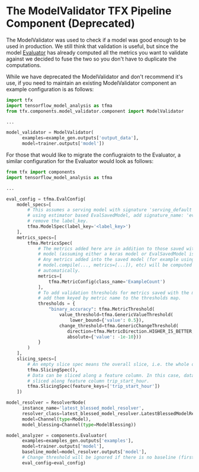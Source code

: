 # The ModelValidator TFX Pipeline Component (Deprecated)

The ModelValidator was used to check if a model was good enough to be used in
production. We still think that validation is useful, but since the model
[Evaluator](evaluator.md) has already computed all the metrics you want to
validate against we decided to fuse the two so you don't have to duplicate the
computations.

While we have deprecated the ModelValidator and don't recommend it's use, if you
need to maintain an existing ModelValidator component an example configuration
is as follows:

```python
import tfx
import tensorflow_model_analysis as tfma
from tfx.components.model_validator.component import ModelValidator

...

model_validator = ModelValidator(
      examples=example_gen.outputs['output_data'],
      model=trainer.outputs['model'])
```

For those that would like to migrate the confiugraiotn to the Evaluator, a
similar configuration for the Evaluator would look as follows:

```python
from tfx import components
import tensorflow_model_analysis as tfma

...

eval_config = tfma.EvalConfig(
    model_specs=[
        # This assumes a serving model with signature 'serving_default'. If
        # using estimator based EvalSavedModel, add signature_name: 'eval' and
        # remove the label_key.
        tfma.ModelSpec(label_key='<label_key>')
    ],
    metrics_specs=[
        tfma.MetricsSpec(
            # The metrics added here are in addition to those saved with the
            # model (assuming either a keras model or EvalSavedModel is used).
            # Any metrics added into the saved model (for example using
            # model.compile(..., metrics=[...]), etc) will be computed
            # automatically.
            metrics=[
                tfma.MetricConfig(class_name='ExampleCount')
            ],
            # To add validation thresholds for metrics saved with the model,
            # add them keyed by metric name to the thresholds map.
            thresholds = {
                "binary_accuracy": tfma.MetricThreshold(
                    value_threshold=tfma.GenericValueThreshold(
                        lower_bound={'value': 0.5}),
                    change_threshold=tfma.GenericChangeThreshold(
                       direction=tfma.MetricDirection.HIGHER_IS_BETTER,
                       absolute={'value': -1e-10}))
            }
        )
    ],
    slicing_specs=[
        # An empty slice spec means the overall slice, i.e. the whole dataset.
        tfma.SlicingSpec(),
        # Data can be sliced along a feature column. In this case, data is
        # sliced along feature column trip_start_hour.
        tfma.SlicingSpec(feature_keys=['trip_start_hour'])
    ])

model_resolver = ResolverNode(
      instance_name='latest_blessed_model_resolver',
      resolver_class=latest_blessed_model_resolver.LatestBlessedModelResolver,
      model=Channel(type=Model),
      model_blessing=Channel(type=ModelBlessing))

model_analyzer = components.Evaluator(
      examples=examples_gen.outputs['examples'],
      model=trainer.outputs['model'],
      baseline_model=model_resolver.outputs['model'],
      # Change threshold will be ignored if there is no baseline (first run).
      eval_config=eval_config)
```
